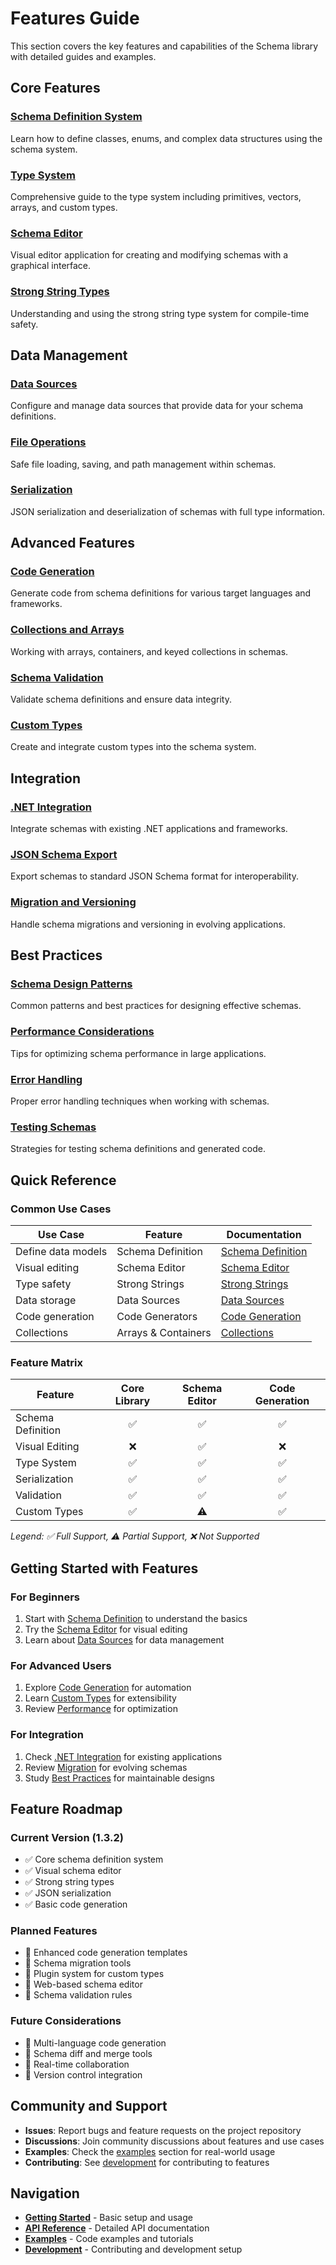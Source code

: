 # Features Guide

This section covers the key features and capabilities of the Schema library with detailed guides and examples.

## Core Features

### [Schema Definition System](schema-definition.md)

Learn how to define classes, enums, and complex data structures using the schema system.

### [Type System](type-system.md)

Comprehensive guide to the type system including primitives, vectors, arrays, and custom types.

### [Schema Editor](schema-editor.md)

Visual editor application for creating and modifying schemas with a graphical interface.

### [Strong String Types](strong-strings.md)

Understanding and using the strong string type system for compile-time safety.

## Data Management

### [Data Sources](data-sources.md)

Configure and manage data sources that provide data for your schema definitions.

### [File Operations](file-operations.md)

Safe file loading, saving, and path management within schemas.

### [Serialization](serialization.md)

JSON serialization and deserialization of schemas with full type information.

## Advanced Features

### [Code Generation](code-generation.md)

Generate code from schema definitions for various target languages and frameworks.

### [Collections and Arrays](collections-arrays.md)

Working with arrays, containers, and keyed collections in schemas.

### [Schema Validation](validation.md)

Validate schema definitions and ensure data integrity.

### [Custom Types](custom-types.md)

Create and integrate custom types into the schema system.

## Integration

### [.NET Integration](dotnet-integration.md)

Integrate schemas with existing .NET applications and frameworks.

### [JSON Schema Export](json-schema-export.md)

Export schemas to standard JSON Schema format for interoperability.

### [Migration and Versioning](migration-versioning.md)

Handle schema migrations and versioning in evolving applications.

## Best Practices

### [Schema Design Patterns](design-patterns.md)

Common patterns and best practices for designing effective schemas.

### [Performance Considerations](performance.md)

Tips for optimizing schema performance in large applications.

### [Error Handling](error-handling.md)

Proper error handling techniques when working with schemas.

### [Testing Schemas](testing.md)

Strategies for testing schema definitions and generated code.

## Quick Reference

### Common Use Cases

| Use Case           | Feature             | Documentation                             |
| ------------------ | ------------------- | ----------------------------------------- |
| Define data models | Schema Definition   | [Schema Definition](schema-definition.md) |
| Visual editing     | Schema Editor       | [Schema Editor](schema-editor.md)         |
| Type safety        | Strong Strings      | [Strong Strings](strong-strings.md)       |
| Data storage       | Data Sources        | [Data Sources](data-sources.md)           |
| Code generation    | Code Generators     | [Code Generation](code-generation.md)     |
| Collections        | Arrays & Containers | [Collections](collections-arrays.md)      |

### Feature Matrix

| Feature           | Core Library | Schema Editor | Code Generation |
| ----------------- | :----------: | :-----------: | :-------------: |
| Schema Definition |      ✅      |      ✅       |       ✅        |
| Visual Editing    |      ❌      |      ✅       |       ❌        |
| Type System       |      ✅      |      ✅       |       ✅        |
| Serialization     |      ✅      |      ✅       |       ✅        |
| Validation        |      ✅      |      ✅       |       ✅        |
| Custom Types      |      ✅      |      ⚠️       |       ✅        |

_Legend: ✅ Full Support, ⚠️ Partial Support, ❌ Not Supported_

## Getting Started with Features

### For Beginners

1. Start with [Schema Definition](schema-definition.md) to understand the basics
2. Try the [Schema Editor](schema-editor.md) for visual editing
3. Learn about [Data Sources](data-sources.md) for data management

### For Advanced Users

1. Explore [Code Generation](code-generation.md) for automation
2. Learn [Custom Types](custom-types.md) for extensibility
3. Review [Performance](performance.md) for optimization

### For Integration

1. Check [.NET Integration](dotnet-integration.md) for existing applications
2. Review [Migration](migration-versioning.md) for evolving schemas
3. Study [Best Practices](design-patterns.md) for maintainable designs

## Feature Roadmap

### Current Version (1.3.2)

-   ✅ Core schema definition system
-   ✅ Visual schema editor
-   ✅ Strong string types
-   ✅ JSON serialization
-   ✅ Basic code generation

### Planned Features

-   🚧 Enhanced code generation templates
-   🚧 Schema migration tools
-   🚧 Plugin system for custom types
-   🚧 Web-based schema editor
-   🚧 Schema validation rules

### Future Considerations

-   💭 Multi-language code generation
-   💭 Schema diff and merge tools
-   💭 Real-time collaboration
-   💭 Version control integration

## Community and Support

-   **Issues**: Report bugs and feature requests on the project repository
-   **Discussions**: Join community discussions about features and use cases
-   **Examples**: Check the [examples](../examples/) section for real-world usage
-   **Contributing**: See [development](../development/) for contributing to features

## Navigation

-   **[Getting Started](../getting-started.md)** - Basic setup and usage
-   **[API Reference](../api/)** - Detailed API documentation
-   **[Examples](../examples/)** - Code examples and tutorials
-   **[Development](../development/)** - Contributing and development setup
